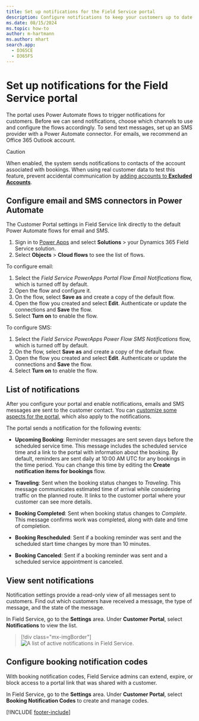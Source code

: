 ```yaml
---
title: Set up notifications for the Field Service portal
description: Configure notifications to keep your customers up to date on their bookings and appointments
ms.date: 08/15/2024
ms.topic: how-to
author: m-hartmann
ms.author: mhart
search.app:
  - D365CE
  - D365FS
---
```


# Set up notifications for the Field Service portal

The portal uses Power Automate flows to trigger notifications for customers. Before we can send notifications, choose which channels to use and configure the flows accordingly. To send text messages, set up an SMS provider with a Power Automate connector. For emails, we recommend an Office 365 Outlook account.

> [!CAUTION]
> When enabled, the system sends notifications to contacts of the account associated with bookings. When using real customer data to test this feature, prevent accidental communication by [adding accounts to **Excluded Accounts**](create-configure-customer-portal.md#configure-the-customer-portal-settings).

## Configure email and SMS connectors in Power Automate

The Customer Portal settings in Field Service link directly to the default Power Automate flows for email and SMS.

1. Sign in to [Power Apps](https://make.powerapps.com) and select **Solutions** > your Dynamics 365 Field Service solution.
1. Select **Objects** > **Cloud flows** to see the list of flows.

To configure email:

1. Select the *Field Service PowerApps Portal Flow Email Notifications* flow, which is turned off by default.
1. Open the flow and configure it.
1. On the flow, select **Save as** and create a copy of the default flow.
1. Open the flow you created and select **Edit**. Authenticate or update the connections and **Save** the flow.
1. Select **Turn on** to enable the flow.

To configure SMS:

1. Select the *Field Service PowerApps Power Flow SMS Notifications* flow, which is turned off by default.
1. On the flow, select **Save as** and create a copy of the default flow.
1. Open the flow you created and select **Edit**. Authenticate or update the connections and **Save** the flow.
1. Select **Turn on** to enable the flow.

## List of notifications

After you configure your portal and enable notifications, emails and SMS messages are sent to the customer contact. You can [customize some aspects for the portal](create-configure-customer-portal.md#customize-the-portal-design), which also apply to the notifications.

The portal sends a notification for the following events:

- **Upcoming Booking**: Reminder messages are sent seven days before the scheduled service time. This message includes the scheduled service time and a link to the portal with information about the booking. By default, reminders are sent daily at 10:00 AM UTC for any bookings in the time period. You can change this time by editing the **Create notification items for bookings** flow.

- **Traveling**: Sent when the booking status changes to *Traveling*. This message communicates estimated time of arrival while considering traffic on the planned route. It links to the customer portal where your customer can see more details.

- **Booking Completed**: Sent when booking status changes to *Complete*. This message confirms work was completed, along with date and time of completion.

- **Booking Rescheduled**: Sent if a booking reminder was sent and the scheduled start time changes by more than 10 minutes.

- **Booking Canceled**: Sent if a booking reminder was sent and a scheduled service appointment is canceled.

## View sent notifications

Notification settings provide a read-only view of all messages sent to customers. Find out which customers have received a message, the type of message, and the state of the message.

In Field Service, go to the **Settings** area. Under **Customer Portal**, select **Notifications** to view the list.

> [!div class="mx-imgBorder"]
> ![A list of active notifications in Field Service.](./media/07_FSSettings_notifications.jpg)

## Configure booking notification codes

With booking notification codes, Field Service admins can extend, expire, or block access to a portal link that was shared with a customer.

In Field Service, go to the **Settings** area. Under **Customer Portal**, select **Booking Notification Codes** to create and manage codes.

[!INCLUDE [footer-include](../includes/footer-banner.md)]

